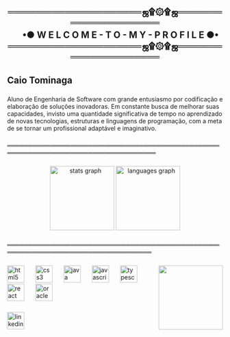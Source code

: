<h2 align="center">═════════════════════ஜ۩۞۩ஜ═════════════════════<br>　  •● W E L C O M E - T O - M Y - P R O F I L E ●•<br>═════════════════════ஜ۩۞۩ஜ═════════════════════</h2>

###

<h2 align="left">Caio Tominaga</h2>

###

<p align="left">Aluno de Engenharia de Software com grande entusiasmo por codificação e elaboração de soluções inovadoras. Em constante busca de melhorar suas capacidades, invisto uma quantidade significativa de tempo no aprendizado de novas tecnologias, estruturas e linguagens de programação, com a meta de se tornar um profissional adaptável e imaginativo.</p>

###

<p align="left">═════════════════════════════════════════════════════════════════════════════════════</p>

###

<div align="center">
  <img src="https://github-readme-stats.vercel.app/api?username=tominagacaio&hide_title=false&hide_rank=false&show_icons=true&include_all_commits=true&count_private=true&disable_animations=false&theme=gruvbox_light&locale=en&hide_border=false&order=1" height="150" alt="stats graph"  />
  <img src="https://github-readme-stats.vercel.app/api/top-langs?username=tominagacaio&locale=en&hide_title=false&layout=compact&card_width=320&langs_count=5&theme=gruvbox_light&hide_border=false&order=2" height="150" alt="languages graph"  />
</div>

###

<p align="left">════════════════════════════════════════════════════════════════════════════════════</p>

###

<img align="right" height="150" src="https://media3.giphy.com/media/v1.Y2lkPTc5MGI3NjExeDdtaDI3YXE1MTQwamdjdW8zNHdyODdjNzEzaWdpbjIxYzhvNDBhNCZlcD12MV9pbnRlcm5hbF9naWZfYnlfaWQmY3Q9Zw/2IudUHdI075HL02Pkk/giphy.gif"  />

###

<div align="left">
  <img src="https://skillicons.dev/icons?i=html" height="40" alt="html5 logo"  />
  <img width="18" />
  <img src="https://skillicons.dev/icons?i=css" height="40" alt="css3 logo"  />
  <img width="18" />
  <img src="https://skillicons.dev/icons?i=java" height="40" alt="java logo"  />
  <img width="18" />
  <img src="https://cdn.jsdelivr.net/gh/devicons/devicon/icons/javascript/javascript-original.svg" height="40" alt="javascript logo"  />
  <img width="18" />
  <img src="https://cdn.jsdelivr.net/gh/devicons/devicon/icons/typescript/typescript-original.svg" height="40" alt="typescript logo"  />
  <img width="18" />
  <img src="https://cdn.jsdelivr.net/gh/devicons/devicon/icons/react/react-original.svg" height="40" alt="react logo"  />
  <img width="18" />
  <img src="https://cdn.jsdelivr.net/gh/devicons/devicon/icons/oracle/oracle-original.svg" height="40" alt="oracle logo"  />
</div>

###

<div align="left">
  <a href="https://www.linkedin.com/in/caio-tominaga-641378292/" target="_blank">
    <img src="https://img.shields.io/static/v1?message=LinkedIn&logo=linkedin&label=&color=0077B5&logoColor=white&labelColor=&style=for-the-badge" height="40" alt="linkedin logo"  />
  </a>
</div>

###
